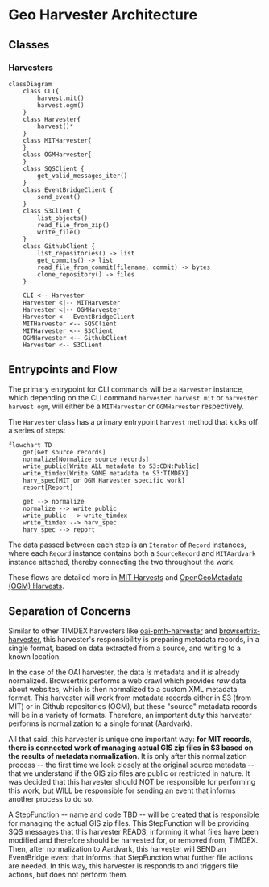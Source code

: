 # Geo Harvester Architecture

## Classes

### Harvesters

```mermaid
classDiagram
    class CLI{
        harvest.mit()
        harvest.ogm()
    }
    class Harvester{
        harvest()*
    }
    class MITHarvester{
    }
    class OGMHarvester{
    }
    class SQSClient {
        get_valid_messages_iter()
    }
    class EventBridgeClient {
        send_event()
    }
    class S3Client {
        list_objects()
        read_file_from_zip()
        write_file()
    }
    class GithubClient {
        list_repositories() -> list
        get_commits() -> list
        read_file_from_commit(filename, commit) -> bytes
        clone_repository() -> files
    }
    
    CLI <-- Harvester
    Harvester <|-- MITHarvester
    Harvester <|-- OGMHarvester
    Harvester <-- EventBridgeClient
    MITHarvester <-- SQSClient
    MITHarvester <-- S3Client
    OGMHarvester <-- GithubClient
    Harvester <-- S3Client
```

## Entrypoints and Flow

The primary entrypoint for CLI commands will be a `Harvester` instance, which depending on the CLI command `harvester harvest mit` or `harvester harvest ogm`, will either be a `MITHarvester` or `OGMHarvester` respectively.

The `Harvester` class has a primary entrypoint `harvest` method that kicks off a series of steps:

```mermaid
flowchart TD
    get[Get source records]
    normalize[Normalize source records]
    write_public[Write ALL metadata to S3:CDN:Public]
    write_timdex[Write SOME metadata to S3:TIMDEX]
    harv_spec[MIT or OGM Harvester specific work]
    report[Report]
    
    get --> normalize
    normalize --> write_public
    write_public --> write_timdex
    write_timdex --> harv_spec
    harv_spec --> report    
```

The data passed between each step is an `Iterator` of `Record` instances, where each `Record` instance contains both a `SourceRecord` and `MITAardvark` instance attached, thereby connecting the two throughout the work.

These flows are detailed more in [MIT Harvests](mit_harvests.md) and [OpenGeoMetadata (OGM) Harvests](ogm_harvests.md).

## Separation of Concerns

Similar to other TIMDEX harvesters like [oai-pmh-harvester](https://github.com/MITLibraries/oai-pmh-harvester) and [browsertrix-harvester](https://github.com/MITLibraries/browsertrix-harvester), this harvester's responsibility is preparing metadata records, in a single format, based on data extracted from a source, and writing to a known location.

In the case of the OAI harvester, the data _is_ metadata and it _is_ already normalized.  Browsertrix performs a web crawl which provides _raw_ data about websites, which is then normalized to a custom XML metadata format.  This harvester will work from metadata records either in S3 (from MIT) or in Github repositories (OGM), but these "source" metadata records will be in a variety of formats.  Therefore, an important duty this harvester performs is normalization to a single format (Aardvark).

All that said, this harvester is unique one important way: **for MIT records, there is connected work of managing actual GIS zip files in S3 based on the results of metadata normalization**.  It is only after this normalization process -- the first time we look closely at the original source metadata -- that we understand if the GIS zip files are public or restricted in nature.  It was decided that this harvester should NOT be responsible for performing this work, but WILL be responsible for sending an event that informs another process to do so.

A StepFunction -- name and code TBD -- will be created that is responsible for managing the actual GIS zip files.  This StepFunction will be providing SQS messages that this harvester READS, informing it what files have been modified and therefore should be harvested for, or removed from, TIMDEX.  Then, after normalization to Aardvark, this harvester will SEND an EventBridge event that informs that StepFunction what further file actions are needed.  In this way, this harvester is responds to and triggers file actions, but does not perform them.
